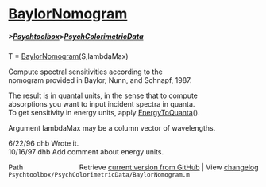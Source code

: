 # [BaylorNomogram](BaylorNomogram)
##### >[Psychtoolbox](Psychtoolbox)>[PsychColorimetricData](PsychColorimetricData)

T = [BaylorNomogram](BaylorNomogram)(S,lambdaMax)  
  
Compute spectral sensitivities according to the  
nomogram provided in Baylor, Nunn, and Schnapf, 1987.  
  
The result is in quantal units, in the sense that to compute  
absorptions you want to input incident spectra in quanta.  
To get sensitivity in energy units, apply [EnergyToQuanta](EnergyToQuanta)().  
  
Argument lambdaMax may be a column vector of wavelengths.  
  
6/22/96  dhb  Wrote it.  
10/16/97 dhb  Add comment about energy units.  




<div class="code_header" style="text-align:right;">
  <span style="float:left;">Path&nbsp;&nbsp;</span> <span class="counter">Retrieve <a href=
  "https://raw.github.com/Psychtoolbox-3/Psychtoolbox-3/beta/Psychtoolbox/PsychColorimetricData/BaylorNomogram.m">current version from GitHub</a> | View <a href=
  "https://github.com/Psychtoolbox-3/Psychtoolbox-3/commits/beta/Psychtoolbox/PsychColorimetricData/BaylorNomogram.m">changelog</a></span>
</div>
<div class="code">
  <code>Psychtoolbox/PsychColorimetricData/BaylorNomogram.m</code>
</div>

